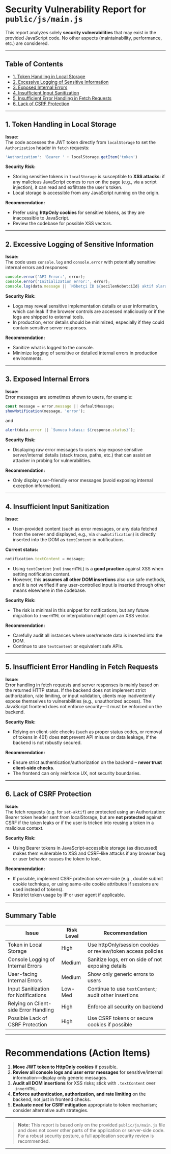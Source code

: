 # Security Vulnerability Report for `public/js/main.js`

This report analyzes solely **security vulnerabilities** that may exist in the provided JavaScript code. No other aspects (maintainability, performance, etc.) are considered.

---

## Table of Contents

- [1. Token Handling in Local Storage](#1-token-handling-in-local-storage)
- [2. Excessive Logging of Sensitive Information](#2-excessive-logging-of-sensitive-information)
- [3. Exposed Internal Errors](#3-exposed-internal-errors)
- [4. Insufficient Input Sanitization](#4-insufficient-input-sanitization)
- [5. Insufficient Error Handling in Fetch Requests](#5-insufficient-error-handling-in-fetch-requests)
- [6. Lack of CSRF Protection](#6-lack-of-csrf-protection)

---

## 1. Token Handling in Local Storage

**Issue:**  
The code accesses the JWT token directly from `localStorage` to set the `Authorization` header in `fetch` requests:

```js
'Authorization': 'Bearer ' + localStorage.getItem('token')
```

**Security Risk:**  
- Storing sensitive tokens in `localStorage` is susceptible to **XSS attacks**: if any malicious JavaScript comes to run on the page (e.g., via a script injection), it can read and exfiltrate the user's token.
- Local storage is accessible from any JavaScript running on the origin.

**Recommendation:**  
- Prefer using **httpOnly cookies** for sensitive tokens, as they are inaccessible to JavaScript.
- Review the codebase for possible XSS vectors.

---

## 2. Excessive Logging of Sensitive Information

**Issue:**  
The code uses `console.log` and `console.error` with potentially sensitive internal errors and responses:

```js
console.error('API Error:', error);
console.error('Initialization error:', error);
console.log(data.message || `Nöbetçi ID ${secilenNobetciId} aktif olarak ayarlandı.`);
```

**Security Risk:**  
- Logs may reveal sensitive implementation details or user information, which can leak if the browser controls are accessed maliciously or if the logs are shipped to external tools.
- In production, error details should be minimized, especially if they could contain sensitive server responses.

**Recommendation:**  
- Sanitize what is logged to the console.
- Minimize logging of sensitive or detailed internal errors in production environments.

---

## 3. Exposed Internal Errors

**Issue:**  
Error messages are sometimes shown to users, for example:

```js
const message = error.message || defaultMessage;
showNotification(message, 'error');
```

and

```js
alert(data.error || `Sunucu hatası: ${response.status}`);
```

**Security Risk:**  
- Displaying raw error messages to users may expose sensitive server/internal details (stack traces, paths, etc.) that can assist an attacker in probing for vulnerabilities.

**Recommendation:**  
- Only display user-friendly error messages (avoid exposing internal exception information).

---

## 4. Insufficient Input Sanitization

**Issue:**  
- User-provided content (such as error messages, or any data fetched from the server and displayed, e.g., via `showNotification`) is directly inserted into the DOM as `textContent` in notifications.

**Current status:**
```js
notification.textContent = message;
```

- Using `textContent` (not `innerHTML`) is a **good practice** against XSS when setting notification content.
- However, this **assumes all other DOM insertions** also use safe methods, and it is not verified if any user-controlled input is inserted through other means elsewhere in the codebase.

**Security Risk:**  
- The risk is minimal in this snippet for notifications, but any future migration to `innerHTML` or interpolation might open an XSS vector.

**Recommendation:**  
- Carefully audit all instances where user/remote data is inserted into the DOM.
- Continue to use `textContent` or equivalent safe APIs.

---

## 5. Insufficient Error Handling in Fetch Requests

**Issue:**  
Error handling in fetch requests and server responses is mainly based on the returned HTTP status. If the backend does not implement strict authorization, rate limiting, or input validation, clients may inadvertently expose themselves to vulnerabilities (e.g., unauthorized access). The JavaScript frontend does not enforce security—it must be enforced on the backend.

**Security Risk:**  
- Relying on client-side checks (such as proper status codes, or removal of tokens in 401) does **not** prevent API misuse or data leakage, if the backend is not robustly secured.

**Recommendation:**  
- Ensure strict authentication/authorization on the backend – **never trust client-side checks**.
- The frontend can only reinforce UX, not security boundaries.

---

## 6. Lack of CSRF Protection

**Issue:**  
The fetch requests (e.g. for `set-aktif`) are protected using an Authorization: Bearer token header sent from localStorage, but are **not protected** against CSRF if the token leaks or if the user is tricked into reusing a token in a malicious context.

**Security Risk:**  
- Using Bearer tokens in JavaScript-accessible storage (as discussed) makes them vulnerable to XSS and CSRF-like attacks if any browser bug or user behavior causes the token to leak.

**Recommendation:**  
- If possible, implement CSRF protection server-side (e.g., double submit cookie technique, or using same-site cookie attributes if sessions are used instead of tokens).
- Restrict token usage by IP or user agent if applicable.

---

## Summary Table

| Issue                                        | Risk Level | Recommendation                                                |
|----------------------------------------------|------------|---------------------------------------------------------------|
| Token in Local Storage                       | High       | Use httpOnly/session cookies or review/token access policies  |
| Console Logging of Internal Errors           | Medium     | Sanitize logs, err on side of not exposing details            |
| User-facing Internal Errors                  | Medium     | Show only generic errors to users                             |
| Input Sanitization for Notifications         | Low-Med    | Continue to use `textContent`; audit other insertions         |
| Relying on Client-side Error Handling        | High       | Enforce all security on backend                               |
| Possible Lack of CSRF Protection             | High       | Use CSRF tokens or secure cookies if possible                 |


---

# Recommendations (Action Items)

1. **Move JWT token to HttpOnly cookies** if possible.  
2. **Review all console logs and user error messages** for sensitive/internal information—display only generic messages.
3. **Audit all DOM insertions** for XSS risks; stick with `.textContent` over `.innerHTML`.
4. **Enforce authentication, authorization, and rate limiting** on the backend, not just in frontend checks.
5. **Evaluate need for CSRF mitigation** appropriate to token mechanism; consider alternative auth strategies.

---

> **Note:** This report is based only on the provided `public/js/main.js` file and does not cover other parts of the application or server-side code. For a robust security posture, a full application security review is recommended.

---